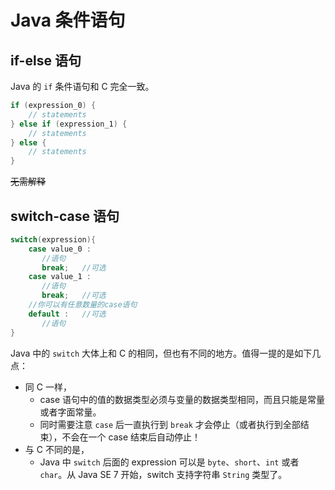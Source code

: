 # Java 条件语句

## if-else 语句

Java 的 `if` 条件语句和 C 完全一致。

```java
if (expression_0) {
    // statements
} else if (expression_1) {
    // statements
} else {
    // statements
}
```

~~无需解释~~

## switch-case 语句

```java
switch(expression){
    case value_0 :
       //语句
       break;   //可选
    case value_1 :
       //语句
       break;   //可选
    //你可以有任意数量的case语句
    default :   //可选
       //语句
}
```

Java 中的 `switch` 大体上和 C 的相同，但也有不同的地方。值得一提的是如下几点：

* 同 C 一样，
    * case 语句中的值的数据类型必须与变量的数据类型相同，而且只能是常量或者字面常量。
    * 同时需要注意 `case` 后一直执行到 `break` 才会停止（或者执行到全部结束），不会在一个 case 结束后自动停止！
* 与 C 不同的是，
    * Java 中 `switch` 后面的 expression 可以是 `byte`、`short`、`int` 或者 `char`。从 Java SE 7 开始，switch 支持字符串 `String` 类型了。